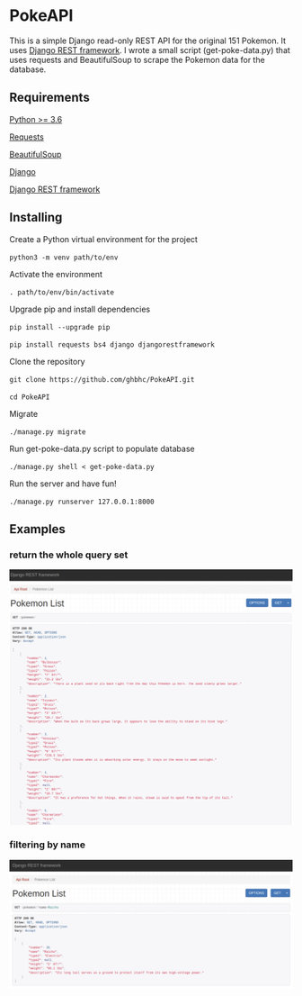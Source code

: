 # PokeAPI
This is a simple Django read-only REST API for the original 151 Pokemon.  It uses [Django REST framework](https://www.django-rest-framework.org/).  I wrote a small script (get-poke-data.py) that uses requests and BeautifulSoup to scrape the Pokemon data for the database.

## Requirements

[Python >= 3.6](https://www.python.org/)

[Requests](https://docs.python-requests.org/en/latest/)

[BeautifulSoup](https://www.crummy.com/software/BeautifulSoup/bs4/doc/)

[Django](https://www.djangoproject.com/)

[Django REST framework](https://www.django-rest-framework.org/)

## Installing

Create a Python virtual environment for the project

`python3 -m venv path/to/env`

Activate the environment

`. path/to/env/bin/activate`

Upgrade pip and install dependencies

`pip install --upgrade pip`

`pip install requests bs4 django djangorestframework`

Clone the repository

`git clone https://github.com/ghbhc/PokeAPI.git`

`cd PokeAPI`

Migrate

`./manage.py migrate`

Run get-poke-data.py script to populate database

`./manage.py shell < get-poke-data.py`

Run the server and have fun!

`./manage.py runserver 127.0.0.1:8000`

## Examples

### return the whole query set
<img src="images/get-pokemon.png" width=1000>

### filtering by name
<img src="images/raichu.png" width=1000>
